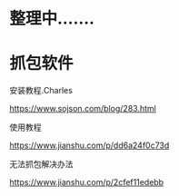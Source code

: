 

# 整理中…….



# 抓包软件

安装教程.Charles

https://www.sojson.com/blog/283.html



使用教程

https://www.jianshu.com/p/dd6a24f0c73d





无法抓包解决办法

https://www.jianshu.com/p/2cfef11edebb